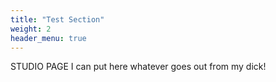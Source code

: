 ```yaml
---
title: "Test Section"
weight: 2 
header_menu: true
---
```


STUDIO PAGE
I can put here whatever goes out from my dick!
